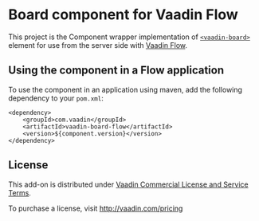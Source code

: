 # Board component for Vaadin Flow

This project is the Component wrapper implementation of [`<vaadin-board>`](https://github.com/vaadin/vaadin-board)
element for use from the server side with [Vaadin Flow](https://github.com/vaadin/flow).

## Using the component in a Flow application

To use the component in an application using maven,
add the following dependency to your `pom.xml`:
```
<dependency>
    <groupId>com.vaadin</groupId>
    <artifactId>vaadin-board-flow</artifactId>
    <version>${component.version}</version>
</dependency>
```

## License

This add-on is distributed under [Vaadin Commercial License and Service Terms](https://vaadin.com/commercial-license-and-service-terms).

To purchase a license, visit http://vaadin.com/pricing
